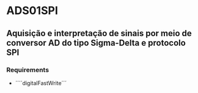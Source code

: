 # ADS01SPI

## Aquisição e interpretação de sinais por meio de conversor AD do tipo Sigma-Delta e protocolo SPI

### Requirements

- ´´´´digitalFastWrite´´´